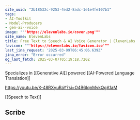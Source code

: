 ```yaml
---
site_uuid: "2b18532c-9253-4ed2-8adc-1e1e4fe107b1"
tags:
- AI-Toolkit
- Model-Producers
- gen-ai--voice
image: ""'https://elevenlabs.io/cover.png'""
site_name: ElevenLabs
title: Free Text to Speech & AI Voice Generator | ElevenLabs
favicon: ""'https://elevenlabs.io/favicon.ico'""
last_jina_request: '2025-03-09T06:45:06.639Z'
jina_error: "Error occurred"
og_last_fetch: 2025-03-07T05:19:18.720Z
---
```

Specializes in [[Generative AI]] powered [[AI-Powered Language Translation]]

https://youtu.be/K-48RXyuRaY?si=O4B6lqnMvkQgA1aM

[[Speech to Text]]

## Scribe
